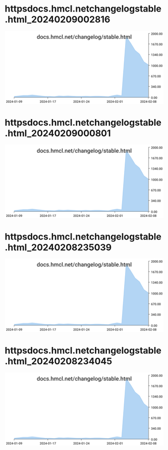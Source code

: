 # httpsdocs.hmcl.netchangelogstable.html_20240209002816
![httpsdocs.hmcl.netchangelogstable.html_20240209002816](/dailyhitssvg/httpsdocs.hmcl.netchangelogstable.html_20240209002816.svg)
# httpsdocs.hmcl.netchangelogstable.html_20240209000801
![httpsdocs.hmcl.netchangelogstable.html_20240209000801](/dailyhitssvg/httpsdocs.hmcl.netchangelogstable.html_20240209000801.svg)
# httpsdocs.hmcl.netchangelogstable.html_20240208235039
![httpsdocs.hmcl.netchangelogstable.html_20240208235039](/dailyhitssvg/httpsdocs.hmcl.netchangelogstable.html_20240208235039.svg)
# httpsdocs.hmcl.netchangelogstable.html_20240208234045
![httpsdocs.hmcl.netchangelogstable.html_20240208234045](/dailyhitssvg/httpsdocs.hmcl.netchangelogstable.html_20240208234045.svg)
